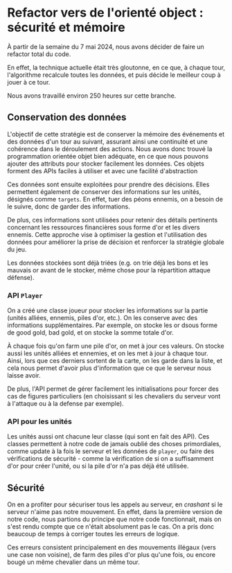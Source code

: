 
# Refactor vers de l'orienté object : sécurité et mémoire

À partir de la semaine du 7 mai 2024, nous avons décider de faire un refactor total du code.

En effet, la technique actuelle était très gloutonne, en ce que, à chaque tour, l'algorithme recalcule toutes les données, et puis décide le meilleur coup à jouer à ce tour.

Nous avons travaillé environ 250 heures sur cette branche.

## Conservation des données

L'objectif de cette stratégie est de conserver la mémoire des événements et des données d'un tour au suivant, assurant ainsi une continuité et une cohérence dans le déroulement des actions. Nous avons donc trouvé la programmation orientée objet bien adéquate, en ce que nous pouvons ajouter des attributs pour stocker facilement les données. Ces objets forment des APIs faciles à utiliser et avec une facilité d'abstraction

Ces données sont ensuite exploitées pour prendre des décisions. Elles permettent également de conserver des informations sur les unités, désignés comme `targets`. En effet, tuer des péons ennemis, on a besoin de le suivre, donc de garder des informations.

De plus, ces informations sont utilisées pour retenir des détails pertinents concernant les ressources financières sous forme d'or et les divers ennemis. Cette approche vise à optimiser la gestion et l'utilisation des données pour améliorer la prise de décision et renforcer la stratégie globale du jeu.

Les données stockées sont déjà triées (e.g. on trie déjà les bons et les mauvais or avant de le stocker, même chose pour la répartition attaque défense).

### API `Player`

On a créé une classe joueur pour stocker les informations sur la partie (unités alliées, ennemis, piles d'or, etc.). On les conserve avec des informations supplémentaires. Par exemple, on stocke les or dsous forme de good gold, bad gold, et on stocke la somme totale d'or.

À chaque fois qu'on farm une pile d'or, on met à jour ces valeurs. On stocke aussi les unités alliées et ennemies, et on les met à jour à chaque tour. Ainsi, lors que ces derniers sortent de la carte, on les garde dans la liste, et cela nous permet d'avoir plus d'information que ce que le serveur nous laisse avoir.

De plus, l'API permet de gérer facilement les initialisations pour forcer des cas de figures particuliers (en choisissant si les chevaliers du serveur vont à l'attaque ou à la defense par exemple).

### API pour les unités

Les unités aussi ont chacune leur classe (qui sont en fait des API). Ces classes permettent à notre code de jamais oublié des choses primordiales, comme update à la fois le serveur et les données de `player`, ou faire des vérifications de sécurité - comme la vérification de si on a suffisamment d'or pour créer l'unité, ou si la pile d'or n'a pas déjà été utilisée.

## Sécurité

On en a profiter pour sécuriser tous les appels au serveur, en *crashant* si le serveur n'aime pas notre mouvement. En effet, dans la première version de notre code, nous partions du principe que notre code fonctionnait, mais on s'est rendu compte que ce n'était absolument pas le cas. On a pris donc beaucoup de temps à corriger toutes les erreurs de logique.

Ces erreurs consistent principalement en des mouvements illégaux (vers une case non voisine), de farm des piles d'or plus qu'une fois, ou encore bougé un même chevalier dans un même tour.
